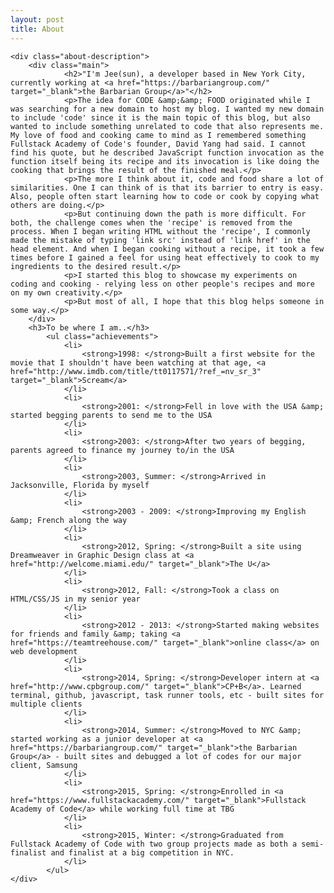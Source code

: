 ```yaml
---
layout: post
title: About
---
```

<div class="about">
	<div class="about-label"></div>

	<div class="about-description">
		<div class="main">
				<h2>"I'm Jee(sun), a developer based in New York City, currently working at <a href="https://barbariangroup.com/" target="_blank">the Barbarian Group</a>"</h2>
				<p>The idea for CODE &amp;&amp; FOOD originated while I was searching for a new domain to host my blog. I wanted my new domain to include 'code' since it is the main topic of this blog, but also wanted to include something unrelated to code that also represents me. My love of food and cooking came to mind as I remembered something Fullstack Academy of Code's founder, David Yang had said. I cannot find his quote, but he described JavaScript function invocation as the function itself being its recipe and its invocation is like doing the cooking that brings the result of the finished meal.</p>
				<p>The more I think about it, code and food share a lot of similarities. One I can think of is that its barrier to entry is easy. Also, people often start learning how to code or cook by copying what others are doing.</p>
				<p>But continuing down the path is more difficult. For both, the challenge comes when the 'recipe' is removed from the process. When I began writing HTML without the 'recipe', I commonly made the mistake of typing 'link src' instead of 'link href' in the head element. And when I began cooking without a recipe, it took a few times before I gained a feel for using heat effectively to cook to my ingredients to the desired result.</p>
				<p>I started this blog to showcase my experiments on coding and cooking - relying less on other people's recipes and more on my own creativity.</p>
				<p>But most of all, I hope that this blog helps someone in some way.</p>
		</div>
		<h3>To be where I am..</h3>
			<ul class="achievements">
				<li>
					<strong>1998: </strong>Built a first website for the movie that I shouldn't have been watching at that age, <a href="http://www.imdb.com/title/tt0117571/?ref_=nv_sr_3" target="_blank">Scream</a>
				</li>
				<li>
					<strong>2001: </strong>Fell in love with the USA &amp; started begging parents to send me to the USA
				</li>
				<li>
					<strong>2003: </strong>After two years of begging, parents agreed to finance my journey to/in the USA
				</li>
				<li>
					<strong>2003, Summer: </strong>Arrived in Jacksonville, Florida by myself
				</li>
				<li>
					<strong>2003 - 2009: </strong>Improving my English &amp; French along the way
				</li>
				<li>
					<strong>2012, Spring: </strong>Built a site using Dreamweaver in Graphic Design class at <a href="http://welcome.miami.edu/" target="_blank">The U</a>
				</li>
				<li>
					<strong>2012, Fall: </strong>Took a class on HTML/CSS/JS in my senior year
				</li>
				<li>
					<strong>2012 - 2013: </strong>Started making websites for friends and family &amp; taking <a href="https://teamtreehouse.com/" target="_blank">online class</a> on web development
				</li>
				<li>
					<strong>2014, Spring: </strong>Developer intern at <a href="http://www.cpbgroup.com/" target="_blank">CP+B</a>. Learned terminal, github, javascript, task runner tools, etc - built sites for multiple clients
				</li>
				<li>
					<strong>2014, Summer: </strong>Moved to NYC &amp; started working as a junior developer at <a href="https://barbariangroup.com/" target="_blank">the Barbarian Group</a> - built sites and debugged a lot of codes for our major client, Samsung
				</li>
				<li>
					<strong>2015, Spring: </strong>Enrolled in <a href="https://www.fullstackacademy.com/" target="_blank">Fullstack Academy of Code</a> while working full time at TBG
				</li>
				<li>
					<strong>2015, Winter: </strong>Graduated from Fullstack Academy of Code with two group projects made as both a semi-finalist and finalist at a big competition in NYC.
				</li>
			</ul>
	</div>
</div>